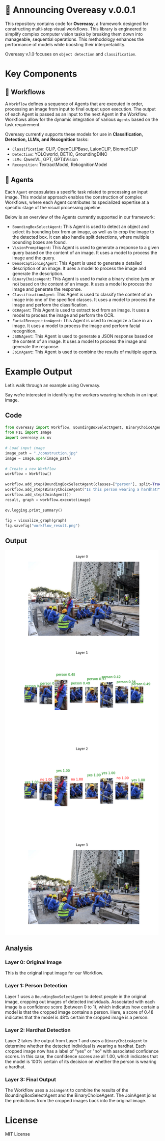 # 🎉 Announcing Overeasy v.0.0.1 

This repository contains code for **Overeasy**, a framework designed for constructing multi-step visual workflows. This library is engineered to simplify complex computer vision tasks by breaking them down into manageable, sequential operations. This methodology enhances the performance of models while boosting their interpretability.

Overeasy v.1.0 focuses on `object detection` and `classification`.

# Key Components

## 🧩 Workflows

A `Workflow` defines a sequence of Agents that are executed in order, processing an image from input to final output upon execution. The output of each Agent is passed as an input to the next Agent in the Workflow. Workflows allow for the dynamic integration of various `Agents` based on the task requirement.

Overeasy currently supports these models for use in **Classification, Detection, LLMs, and Recognition** tasks:

- `Classification`: CLIP, OpenCLIPBase, LaionCLIP, BiomedCLIP
- `Detection`: YOLOworld, DETIC, GroundingDINO
- `LLMs`: QwenVL, GPT, GPT4Vision
- `Recognition`: TextractModel, RekognitionModel

## 🤖 Agents

Each `Agent` encapsulates a specific task related to processing an input image. This modular approach enables the construction of complex Workflows, where each Agent contributes its specialized expertise at a specific stage of the visual processing pipeline. 

Below is an overview of the Agents currently supported in our framework:

- `BoundingBoxSelectAgent`: This Agent is used to detect an object and select its bounding box from an image, as well as to crop the image to the detected box. It can also handle split detections, where multiple bounding boxes are found.
- `VisionPromptAgent`: This Agent is used to generate a response to a given query based on the content of an image. It uses a model to process the image and the query.
- `DenseCaptioningAgent`: This Agent is used to generate a detailed description of an image. It uses a model to process the image and generate the description.
- `BinaryChoiceAgent`: This Agent is used to make a binary choice (yes or no) based on the content of an image. It uses a model to process the image and generate the response.
- `ClassificationAgent`: This Agent is used to classify the content of an image into one of the specified classes. It uses a model to process the image and perform the classification.
- `OCRAgent`: This Agent is used to extract text from an image. It uses a model to process the image and perform the OCR.
- `FacialRecognitionAgent`: This Agent is used to recognize a face in an image. It uses a model to process the image and perform facial recognition.
- `JSONAgent`: This Agent is used to generate a JSON response based on the content of an image. It uses a model to process the image and generate the response.
- `JoinAgent`: This Agent is used to combine the results of multiple agents.

# Example Output

Let’s walk through an example using Overeasy. 

Say we’re interested in identifying the workers wearing hardhats in an input image.

## Code

```python
from overeasy import Workflow, BoundingBoxSelectAgent, BinaryChoiceAgent, JoinAgent, visualize_graph   
from PIL import Image
import overeasy as ov

# Load input image
image_path = "./construction.jpg"
image = Image.open(image_path)

# Create a new Workflow
workflow = Workflow()

workflow.add_step(BoundingBoxSelectAgent(classes=["person"], split=True))
workflow.add_step(BinaryChoiceAgent("Is this person wearing a hardhat?"))
workflow.add_step(JoinAgent())
result, graph = workflow.execute(image)

ov.logging.print_summary()

fig = visualize_graph(graph)
fig.savefig("workflow_result.png")
```

## Output

<img src="example.png" alt="Input Image" width="500"/>

## Analysis

### Layer 0: Original Image

This is the original input image for our Workflow.

### Layer 1: Person Detection

Layer 1 uses a `BoundingBoxSelectAgent` to detect people in the original image, cropping out images of detected individuals. Associated with each image is a confidence score (between 0 to 1), which indicates how certain a model is that the cropped image contains a person. Here, a score of 0.48 indicates that the model is 48% certain the cropped image is a person. 

### Layer 2: Hardhat Detection

Layer 2 takes the output from Layer 1 and uses a `BinaryChoiceAgent` to determine whether the detected individual is wearing a hardhat. Each cropped image now has a label of "yes" or "no" with associated confidence scores. In this case, the confidence scores are all 1.00, which indicates that the model is 100% certain of its decision on whether the person is wearing a hardhat. 

### Layer 3: Final Output

The Workflow uses a `JoinAgent` to combine the results of the BoundingBoxSelectAgent and the BinaryChoiceAgent. The JoinAgent joins the predictions from the cropped images back into the original image.

# License

MIT License

